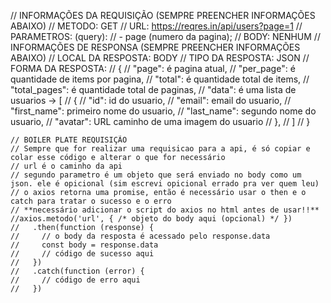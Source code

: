 // INFORMAÇÕES DA REQUISIÇÃO (SEMPRE PREENCHER INFORMAÇÕES ABAIXO)
    // METODO: GET
    // URL: https://reqres.in/api/users?page=1
    // PARAMETROS: (query):
    //    - page (numero da pagina);
    // BODY: NENHUM
    // INFORMAÇÕES DE RESPONSA (SEMPRE PREENCHER INFORMAÇÕES ABAIXO)
    // LOCAL DA RESPOSTA: BODY
    // TIPO DA RESPOSTA: JSON
    // FORMA DA RESPOSTA:
    // {
    //   "page": é pagina atual,
    //   "per_page": é quantidade de items por pagina,
    //   "total": é quantidade total de items,
    //   "total_pages": é quantidade total de paginas,
    //   "data": é uma lista de usuarios -> [
    //     {
    //       "id": id do usuario,
    //       "email": email do usuario,
    //       "first_name": primeiro nome do usuario,
    //       "last_name": segundo nome do usuario,
    //       "avatar": URL caminho de uma imagem do usuario
    //     },
    //   ]
    // }

    // BOILER PLATE REQUISIÇÃO 
    // Sempre que for realizar uma requisicao para a api, é só copiar e colar esse código e alterar o que for necessário
    // url é o caminho da api
    // segundo parametro é um objeto que será enviado no body como um json. ele é opicional (sim escrevi opicional errado pra ver quem leu)
    // o axios retorna uma promise, então é necessário usar o then e o catch para tratar o sucesso e o erro
    // **necessário adicionar o script do axios no html antes de usar!!**
    //axios.metodo('url', { /* objeto do body aqui (opcional) */ })
    //   .then(function (response) {
    //     // o body da resposta é acessado pelo response.data
    //     const body = response.data
    //     // código de sucesso aqui
    //   })
    //   .catch(function (error) {
    //     // código de erro aqui
    //   })